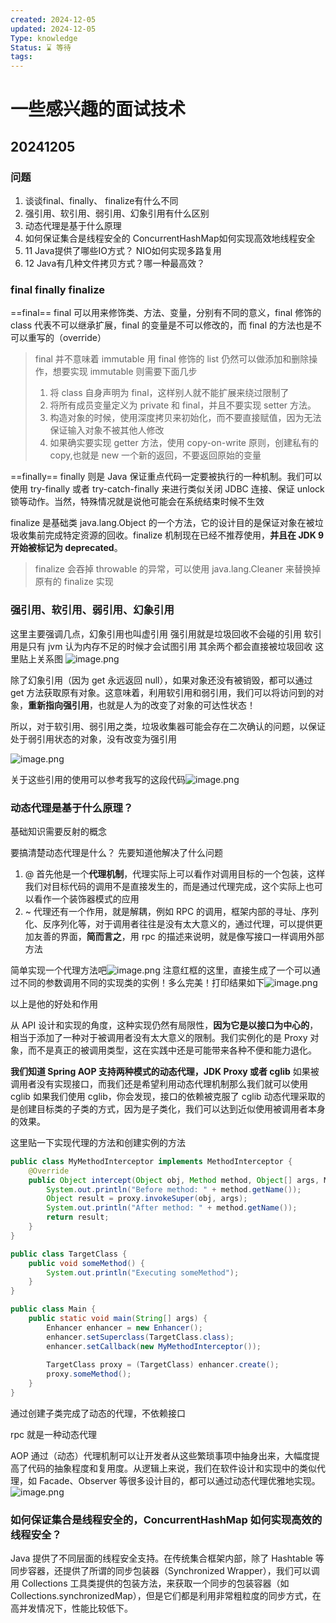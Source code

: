 ```yaml
---
created: 2024-12-05
updated: 2024-12-05
Type: knowledge
Status: ⌛️ 等待
tags:
---
```

# 一些感兴趣的面试技术

## 20241205 

### 问题

 1. 谈谈final、finally、 finalize有什么不同
 2.  强引用、软引用、弱引用、幻象引用有什么区别
 3.  动态代理是基于什么原理
 4. 如何保证集合是线程安全的 ConcurrentHashMap如何实现高效地线程安全
 5. 11 Java提供了哪些IO方式？ NIO如何实现多路复用
 6. 12 Java有几种文件拷贝方式？哪一种最高效？
### final finally finalize

==final==
final 可以用来修饰类、方法、变量，分别有不同的意义，final 修饰的 class 代表不可以继承扩展，final 的变量是不可以修改的，而 final 的方法也是不可以重写的（override）
>final 并不意味着 immutable 用 final 修饰的 list 仍然可以做添加和删除操作，想要实现 immutable 则需要下面几步
>1. 将 class 自身声明为 final，这样别人就不能扩展来绕过限制了
>2. 将所有成员变量定义为 private 和 final，并且不要实现 setter 方法。
>3. 构造对象的时候，使用深度拷贝来初始化，而不要直接赋值，因为无法保证输入对象不被其他人修改
>4. 如果确实要实现 getter 方法，使用 copy-on-write 原则，创建私有的 copy,也就是 new 一个新的返回，不要返回原始的变量

==finally==
finally 则是 Java 保证重点代码一定要被执行的一种机制。我们可以使用 try-finally 或者 try-catch-finally 来进行类似关闭 JDBC 连接、保证 unlock 锁等动作。当然，特殊情况就是说他可能会在系统结束时候不生效

finalize 是基础类 java.lang.Object 的一个方法，它的设计目的是保证对象在被垃圾收集前完成特定资源的回收。finalize 机制现在已经不推荐使用，**并且在 JDK 9 开始被标记为 deprecated**。
>finalize 会吞掉 throwable 的异常，可以使用 java.lang.Cleaner 来替换掉原有的 finalize 实现


###  强引用、软引用、弱引用、幻象引用

这里主要强调几点，幻象引用也叫虚引用
强引用就是垃圾回收不会碰的引用
软引用是只有 jvm 认为内存不足的时候才会试图引用
其余两个都会直接被垃圾回收
这里贴上关系图
![image.png](https://obsidian-pic-1317906728.cos.ap-nanjing.myqcloud.com/obsidian/20241206000106.png)


除了幻象引用（因为 get 永远返回 null），如果对象还没有被销毁，都可以通过 get 方法获取原有对象。这意味着，利用软引用和弱引用，我们可以将访问到的对象，**重新指向强引用**，也就是人为的改变了对象的可达性状态！

所以，对于软引用、弱引用之类，垃圾收集器可能会存在二次确认的问题，以保证处于弱引用状态的对象，没有改变为强引用

![image.png](https://obsidian-pic-1317906728.cos.ap-nanjing.myqcloud.com/obsidian/20241206001735.png)

关于这些引用的使用可以参考我写的这段代码![image.png](https://obsidian-pic-1317906728.cos.ap-nanjing.myqcloud.com/obsidian/20241206001946.png)


### 动态代理是基于什么原理？
基础知识需要反射的概念

要搞清楚动态代理是什么？
先要知道他解决了什么问题

1. @ 首先他是一个**代理机制**，代理实际上可以看作对调用目标的一个包装，这样我们对目标代码的调用不是直接发生的，而是通过代理完成，这个实际上也可以看作一个装饰器模式的应用
2. ~ 代理还有一个作用，就是解耦，例如 RPC 的调用，框架内部的寻址、序列化、反序列化等，对于调用者往往是没有太大意义的，通过代理，可以提供更加友善的界面，**简而言之**，用 rpc 的描述来说明，就是像写接口一样调用外部方法


简单实现一个代理方法吧![image.png](https://obsidian-pic-1317906728.cos.ap-nanjing.myqcloud.com/obsidian/20241206004610.png)
注意红框的这里，直接生成了一个可以通过不同的参数调用不同的实现类的实例！多么完美！打印结果如下![image.png](https://obsidian-pic-1317906728.cos.ap-nanjing.myqcloud.com/obsidian/20241206004748.png)

以上是他的好处和作用

从 API 设计和实现的角度，这种实现仍然有局限性，**因为它是以接口为中心的**，相当于添加了一种对于被调用者没有太大意义的限制。我们实例化的是 Proxy 对象，而不是真正的被调用类型，这在实践中还是可能带来各种不便和能力退化。

**我们知道 Spring AOP 支持两种模式的动态代理，JDK Proxy 或者 cglib**
如果被调用者没有实现接口，而我们还是希望利用动态代理机制那么我们就可以使用 cglib
如果我们使用 cglib，你会发现，接口的依赖被克服了
cglib 动态代理采取的是创建目标类的子类的方式，因为是子类化，我们可以达到近似使用被调用者本身的效果。

这里贴一下实现代理的方法和创建实例的方法
```java
public class MyMethodInterceptor implements MethodInterceptor {  
    @Override  
    public Object intercept(Object obj, Method method, Object[] args, MethodProxy proxy) throws Throwable {  
        System.out.println("Before method: " + method.getName());  
        Object result = proxy.invokeSuper(obj, args);  
        System.out.println("After method: " + method.getName());  
        return result;  
    }  
}

public class TargetClass {  
    public void someMethod() {  
        System.out.println("Executing someMethod");  
    }  
}

public class Main {  
    public static void main(String[] args) {  
        Enhancer enhancer = new Enhancer();  
        enhancer.setSuperclass(TargetClass.class);  
        enhancer.setCallback(new MyMethodInterceptor());  
  
        TargetClass proxy = (TargetClass) enhancer.create();  
        proxy.someMethod();  
    }  
}

```

通过创建子类完成了动态的代理，不依赖接口

rpc 就是一种动态代理

AOP 通过（动态）代理机制可以让开发者从这些繁琐事项中抽身出来，大幅度提高了代码的抽象程度和复用度。从逻辑上来说，我们在软件设计和实现中的类似代理，如 Facade、Observer 等很多设计目的，都可以通过动态代理优雅地实现。![image.png](https://obsidian-pic-1317906728.cos.ap-nanjing.myqcloud.com/obsidian/20241207001940.png)

### 如何保证集合是线程安全的，ConcurrentHashMap 如何实现高效的线程安全？

Java 提供了不同层面的线程安全支持。在传统集合框架内部，除了 Hashtable 等同步容器，还提供了所谓的同步包装器（Synchronized Wrapper），我们可以调用 Collections 工具类提供的包装方法，来获取一个同步的包装容器（如 Collections.synchronizedMap），但是它们都是利用非常粗粒度的同步方式，在高并发情况下，性能比较低下。

